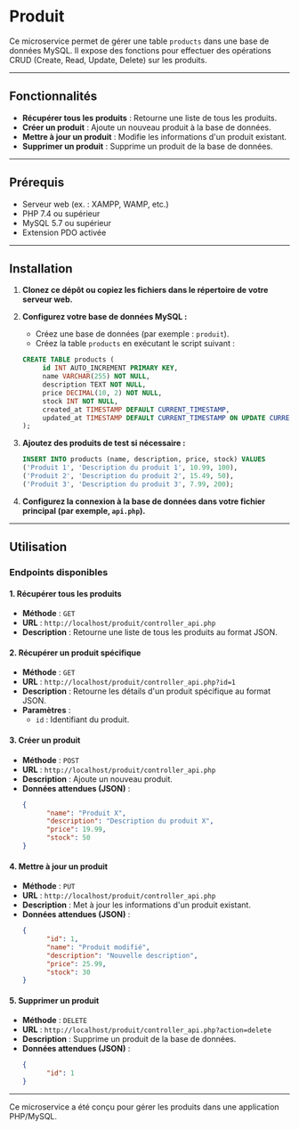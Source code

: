 # Produit

Ce microservice permet de gérer une table `products` dans une base de données MySQL. Il expose des fonctions pour effectuer des opérations CRUD (Create, Read, Update, Delete) sur les produits.

---

## Fonctionnalités

- **Récupérer tous les produits** : Retourne une liste de tous les produits.
- **Créer un produit** : Ajoute un nouveau produit à la base de données.
- **Mettre à jour un produit** : Modifie les informations d'un produit existant.
- **Supprimer un produit** : Supprime un produit de la base de données.

---

## Prérequis

- Serveur web (ex. : XAMPP, WAMP, etc.)
- PHP 7.4 ou supérieur
- MySQL 5.7 ou supérieur
- Extension PDO activée

---

## Installation

1. **Clonez ce dépôt ou copiez les fichiers dans le répertoire de votre serveur web.**
2. **Configurez votre base de données MySQL :**
    - Créez une base de données (par exemple : `produit`).
    - Créez la table `products` en exécutant le script suivant :

    ```sql
    CREATE TABLE products (
         id INT AUTO_INCREMENT PRIMARY KEY,
         name VARCHAR(255) NOT NULL,
         description TEXT NOT NULL,
         price DECIMAL(10, 2) NOT NULL,
         stock INT NOT NULL,
         created_at TIMESTAMP DEFAULT CURRENT_TIMESTAMP,
         updated_at TIMESTAMP DEFAULT CURRENT_TIMESTAMP ON UPDATE CURRENT_TIMESTAMP
    );
    ```

3. **Ajoutez des produits de test si nécessaire :**

    ```sql
    INSERT INTO products (name, description, price, stock) VALUES
    ('Produit 1', 'Description du produit 1', 10.99, 100),
    ('Produit 2', 'Description du produit 2', 15.49, 50),
    ('Produit 3', 'Description du produit 3', 7.99, 200);
    ```

4. **Configurez la connexion à la base de données dans votre fichier principal (par exemple, `api.php`).**

---

## Utilisation

### Endpoints disponibles

#### 1. **Récupérer tous les produits**
- **Méthode** : `GET`
- **URL** : `http://localhost/produit/controller_api.php`
- **Description** : Retourne une liste de tous les produits au format JSON.

#### 2. **Récupérer un produit spécifique**
- **Méthode** : `GET`
- **URL** : `http://localhost/produit/controller_api.php?id=1`
- **Description** : Retourne les détails d'un produit spécifique au format JSON.
- **Paramètres** :
  - `id` : Identifiant du produit.

#### 3. **Créer un produit**
- **Méthode** : `POST`
- **URL** : `http://localhost/produit/controller_api.php`
- **Description** : Ajoute un nouveau produit.
- **Données attendues (JSON)** :
  ```json
  {
        "name": "Produit X",
        "description": "Description du produit X",
        "price": 19.99,
        "stock": 50
  }
  ```

#### 4. **Mettre à jour un produit**
- **Méthode** : `PUT`
- **URL** : `http://localhost/produit/controller_api.php`
- **Description** : Met à jour les informations d'un produit existant.
- **Données attendues (JSON)** :
  ```json
  {
        "id": 1,
        "name": "Produit modifié",
        "description": "Nouvelle description",
        "price": 25.99,
        "stock": 30
  }
  ```

#### 5. **Supprimer un produit**
- **Méthode** : `DELETE`
- **URL** : `http://localhost/produit/controller_api.php?action=delete`
- **Description** : Supprime un produit de la base de données.
- **Données attendues (JSON)** :
  ```json
  {
        "id": 1
  }
  ```

---


Ce microservice a été conçu pour gérer les produits dans une application PHP/MySQL.